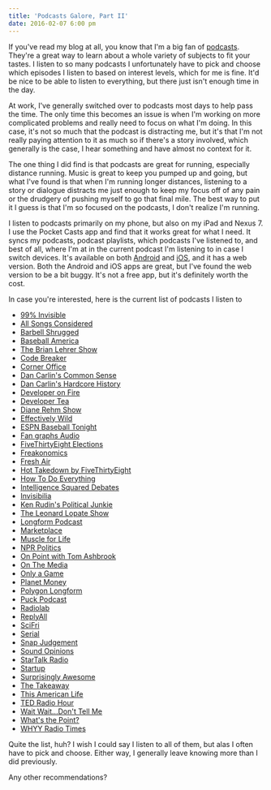 ```yaml
---
title: 'Podcasts Galore, Part II'
date: 2016-02-07 6:00 pm
---
```


If you've read my blog at all, you know that I'm a big fan of <a href="http://kpwags.com/2014/02/05/podcasts-galore.html">podcasts</a>. They're a great way to learn about a whole variety of subjects to fit your tastes. I listen to so many podcasts I unfortunately have to pick and choose which episodes I listen to based on interest levels, which for me is fine. It'd be nice to be able to listen to everything, but there just isn't enough time in the day.

At work, I've generally switched over to podcasts most days to help pass the time. The only time this becomes an issue is when I'm working on more complicated problems and really need to focus on what I'm doing. In this case, it's not so much that the podcast is distracting me, but it's that I'm not really paying attention to it as much so if there's a story involved, which generally is the case, I hear something and have almost no context for it.

The one thing I did find is that podcasts are great for running, especially distance running. Music is great to keep you pumped up and going, but what I've found is that when I'm running longer distances, listening to a story or dialogue distracts me just enough to keep my focus off of any pain or the drudgery of pushing myself to go that final mile. The best way to put it I guess is that I'm so focused on the podcasts, I don't realize I'm running.

I listen to podcasts primarily on my phone, but also on my iPad and Nexus 7. I use the Pocket Casts app and find that it works great for what I need. It syncs my podcasts, podcast playlists, which podcasts I've listened to, and best of all, where I'm at in the current podcast I'm listening to in case I switch devices. It's available on both <a href="https://play.google.com/store/apps/details?id=au.com.shiftyjelly.pocketcasts" target="_blank" rel="noopener">Android</a> and <a href="https://itunes.apple.com/us/app/pocket-casts/id414834813?mt=8" target="_blank" rel="noopener">iOS</a>, and it has a web version. Both the Android and iOS apps are great, but I've found the web version to be a bit buggy. It's not a free app, but it's definitely worth the cost.

In case you're interested, here is the current list of podcasts I listen to

-   <a href="http://99percentinvisible.org/" target="_blank" rel="noopener">99% Invisible</a>
-   <a href="http://www.npr.org/sections/allsongs/" target="_blank" rel="noopener">All Songs Considered</a>
-   <a href="http://daily.barbellshrugged.com/" target="_blank" rel="noopener">Barbell Shrugged</a>
-   <a href="http://www.baseballamerica.com/" target="_blank" rel="noopener">Baseball America</a>
-   <a href="http://www.wnyc.org/shows/bl/" target="_blank" rel="noopener">The Brian Lehrer Show</a>
-   <a href="http://content.codebreaker.codes/episodes" target="_blank" rel="noopener">Code Breaker</a>
-   <a href="http://www.marketplace.org/topics/business/corner-office" target="_blank" rel="noopener">Corner Office</a>
-   <a href="http://www.dancarlin.com/common-sense-home-landing-page/" target="_blank" rel="noopener">Dan Carlin's Common Sense</a>
-   <a href="http://www.dancarlin.com/hardcore-history-series/" target="_blank" rel="noopener">Dan Carlin's Hardcore History</a>
-   <a href="http://developeronfire.com/" target="_blank" rel="noopener">Developer on Fire</a>
-   <a href="http://developertea.com/" target="_blank" rel="noopener">Developer Tea</a>
-   <a href="https://thedianerehmshow.org/" target="_blank" rel="noopener">Diane Rehm Show</a>
-   <a href="http://www.baseballprospectus.com/blog/daily_podcast/" target="_blank" rel="noopener">Effectively Wild</a>
-   <a href="http://espn.go.com/espnradio/podcast/archive?id=2386164" target="_blank" rel="noopener">ESPN Baseball Tonight</a>
-   <a href="http://www.fangraphs.com/blogs/category/podcast/" target="_blank" rel="noopener">Fan graphs Audio</a>
-   <a href="http://fivethirtyeight.com/tag/fivethirtyeight-podcasts/" target="_blank" rel="noopener">FiveThirtyEight Elections</a>
-   <a href="http://freakonomics.com/" target="_blank" rel="noopener">Freakonomics</a>
-   <a href="http://www.npr.org/programs/fresh-air/" target="_blank" rel="noopener">Fresh Air</a>
-   <a href="http://fivethirtyeight.com/tag/fivethirtyeight-podcasts/" target="_blank" rel="noopener">Hot Takedown by FiveThirtyEight</a>
-   <a href="http://howtodoeverything.org/" target="_blank" rel="noopener">How To Do Everything</a>
-   <a href="http://www.intelligencesquaredus.org/" target="_blank" rel="noopener">Intelligence Squared Debates</a>
-   <a href="http://www.npr.org/podcasts/510307/invisibilia" target="_blank" rel="noopener">Invisibilia</a>
-   <a href="http://krpoliticaljunkie.com/" target="_blank" rel="noopener">Ken Rudin's Political Junkie</a>
-   <a href="http://www.wnyc.org/shows/lopate/" target="_blank" rel="noopener">The Leonard Lopate Show</a>
-   <a href="http://longform.org/podcast" target="_blank" rel="noopener">Longform Podcast</a>
-   <a href="http://www.marketplace.org" target="_blank" rel="noopener">Marketplace</a>
-   <a href="http://www.muscleforlife.com" target="_blank" rel="noopener">Muscle for Life</a>
-   <a href="http://www.npr.org/podcasts/510310/npr-politics-podcast" target="_blank" rel="noopener">NPR Politics</a>
-   <a href="http://onpoint.wbur.org/" target="_blank" rel="noopener">On Point with Tom Ashbrook</a>
-   <a href="http://www.onthemedia.org/" target="_blank" rel="noopener">On The Media</a>
-   <a href="http://onlyagame.wbur.org/" target="_blank" rel="noopener">Only a Game</a>
-   <a href="http://www.npr.org/sections/money/" target="_blank" rel="noopener">Planet Money</a>
-   <a href="https://soundcloud.com/polygon-longform" target="_blank" rel="noopener">Polygon Longform</a>
-   <a href="http://www.puckpodcast.com" target="_blank" rel="noopener">Puck Podcast</a>
-   <a href="http://www.radiolab.org/" target="_blank" rel="noopener">Radiolab</a>
-   <a href="https://gimletmedia.com/show/reply-all/" target="_blank" rel="noopener">ReplyAll</a>
-   <a href="http://www.sciencefriday.com/" target="_blank" rel="noopener">SciFri</a>
-   <a href="https://serialpodcast.org/" target="_blank" rel="noopener">Serial</a>
-   <a href="http://snapjudgment.org/" target="_blank" rel="noopener">Snap Judgement</a>
-   <a href="http://www.soundopinions.org/" target="_blank" rel="noopener">Sound Opinions</a>
-   <a href="http://www.startalkradio.net/" target="_blank" rel="noopener">StarTalk Radio</a>
-   <a href="https://gimletmedia.com/show/startup/" target="_blank" rel="noopener">Startup</a>
-   <a href="https://gimletmedia.com/show/surprisingly-awesome/" target="_blank" rel="noopener">Surprisingly Awesome</a>
-   <a href="http://www.thetakeaway.org/" target="_blank" rel="noopener">The Takeaway</a>
-   <a href="http://www.thisamericanlife.org/" target="_blank" rel="noopener">This American Life</a>
-   <a href="http://www.npr.org/programs/ted-radio-hour/" target="_blank" rel="noopener">TED Radio Hour</a>
-   <a href="http://www.npr.org/programs/wait-wait-dont-tell-me/" target="_blank" rel="noopener">Wait Wait...Don't Tell Me</a>
-   <a href="http://fivethirtyeight.com/tag/fivethirtyeight-podcasts/" target="_blank" rel="noopener">What's the Point?</a>
-   <a href="http://whyy.org/cms/radiotimes/" target="_blank" rel="noopener">WHYY Radio Times</a>

Quite the list, huh? I wish I could say I listen to all of them, but alas I often have to pick and choose. Either way, I generally leave knowing more than I did previously.

Any other recommendations?
